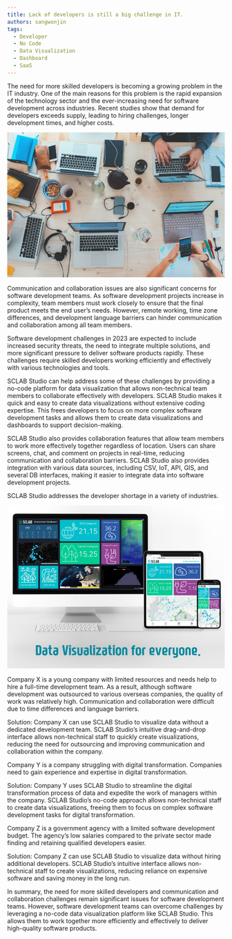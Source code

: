 ```yaml
---
title: Lack of developers is still a big challenge in IT.
authors: sangwonjin
tags:   
  - Developer
  - No Code
  - Data Visualization
  - Dashboard
  - SaaS
---
```


The need for more skilled developers is becoming a growing problem in the IT industry. One of the main reasons for this problem is the rapid expansion of the technology sector and the ever-increasing need for software development across industries. Recent studies show that demand for developers exceeds supply, leading to hiring challenges, longer development times, and higher costs.

![collaboration](./b06_1.jpg)

Communication and collaboration issues are also significant concerns for software development teams. As software development projects increase in complexity, team members must work closely to ensure that the final product meets the end user’s needs. However, remote working, time zone differences, and development language barriers can hinder communication and collaboration among all team members.

Software development challenges in 2023 are expected to include increased security threats, the need to integrate multiple solutions, and more significant pressure to deliver software products rapidly. These challenges require skilled developers working efficiently and effectively with various technologies and tools.

SCLAB Studio can help address some of these challenges by providing a no-code platform for data visualization that allows non-technical team members to collaborate effectively with developers. SCLAB Studio makes it quick and easy to create data visualizations without extensive coding expertise. This frees developers to focus on more complex software development tasks and allows them to create data visualizations and dashboards to support decision-making.

SCLAB Studio also provides collaboration features that allow team members to work more effectively together regardless of location. Users can share screens, chat, and comment on projects in real-time, reducing communication and collaboration barriers. SCLAB Studio also provides integration with various data sources, including CSV, IoT, API, GIS, and several DB interfaces, making it easier to integrate data into software development projects.

SCLAB Studio addresses the developer shortage in a variety of industries.


![Data Visualization SCLAB](./b06_2.jpg)

Company X is a young company with limited resources and needs help to hire a full-time development team. As a result, although software development was outsourced to various overseas companies, the quality of work was relatively high. Communication and collaboration were difficult due to time differences and language barriers.

Solution: Company X can use SCLAB Studio to visualize data without a dedicated development team. SCLAB Studio’s intuitive drag-and-drop interface allows non-technical staff to quickly create visualizations, reducing the need for outsourcing and improving communication and collaboration within the company.

Company Y is a company struggling with digital transformation. Companies need to gain experience and expertise in digital transformation.

Solution: Company Y uses SCLAB Studio to streamline the digital transformation process of data and expedite the work of managers within the company. SCLAB Studio’s no-code approach allows non-technical staff to create data visualizations, freeing them to focus on complex software development tasks for digital transformation.

Company Z is a government agency with a limited software development budget. The agency’s low salaries compared to the private sector made finding and retaining qualified developers easier.

Solution: Company Z can use SCLAB Studio to visualize data without hiring additional developers. SCLAB Studio’s intuitive interface allows non-technical staff to create visualizations, reducing reliance on expensive software and saving money in the long run.

In summary, the need for more skilled developers and communication and collaboration challenges remain significant issues for software development teams. However, software development teams can overcome challenges by leveraging a no-code data visualization platform like SCLAB Studio. This allows them to work together more efficiently and effectively to deliver high-quality software products.
